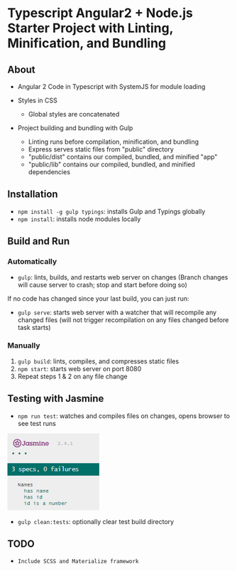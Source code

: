 # Typescript Angular2 + Node.js Starter Project with Linting, Minification, and Bundling

## About

* Angular 2 Code in Typescript with SystemJS for module loading
   
* Styles in CSS
    * Global styles are concatenated
* Project building and bundling with Gulp
    * Linting runs before compilation, minification, and bundling
    * Express serves static files from "public" directory
    * "public/dist" contains our compiled, bundled, and minified "app"
    * "public/lib" contains our compiled, bundled, and minified dependencies

## Installation
* `npm install -g gulp typings`: installs Gulp and Typings globally
* `npm install`: installs node modules locally

## Build and Run
### Automatically
* `gulp`: lints, builds, and restarts web server on changes
    (Branch changes will cause server to crash; stop and start before doing so)

If no code has changed since your last build, you can just run:

* `gulp serve`: starts web server with a watcher that will recompile any changed files
    (will not trigger recompilation on any files changed before task starts)

### Manually
1. `gulp build`: lints, compiles, and compresses static files
2. `npm start`: starts web server on port 8080
3.  Repeat steps 1 & 2 on any file change

## Testing with Jasmine
* `npm run test`: watches and compiles files on changes, opens browser to see test runs

 ![Expect](https://github.com/GuilhermeSanches/angular2-nodejs/blob/master/tests/test.PNG "Expect")

* `gulp clean:tests`: optionally clear test build directory

## TODO

* `Include SCSS and Materialize framework`
